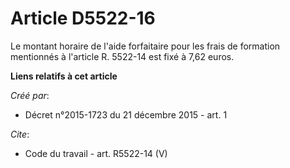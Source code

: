 # Article D5522-16

Le montant horaire de l'aide forfaitaire pour les frais de formation mentionnés à l'article R. 5522-14 est fixé à 7,62 euros.

**Liens relatifs à cet article**

_Créé par_:

  - Décret n°2015-1723 du 21 décembre 2015 - art. 1

_Cite_:

  - Code du travail - art. R5522-14 (V)

